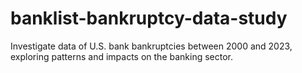 # banklist-bankruptcy-data-study
Investigate data of U.S. bank bankruptcies between 2000 and 2023, exploring patterns and impacts on the banking sector.
